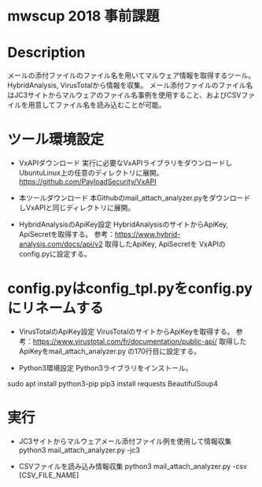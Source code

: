 # mwscup 2018 事前課題

# Description
メールの添付ファイルのファイル名を用いてマルウェア情報を取得するツール。
HybridAnalysis, VirusTotalから情報を収集。
メール添付ファイルのファイル名はJC3サイトからマルウェアのファイル名事例を使用すること、およびCSVファイルを用意してファイル名を読み込むことが可能。

# ツール環境設定

* VxAPIダウンロード
実行に必要なVxAPIライブラリをダウンロードしUbuntuLinux上の任意のディレクトリに展開。
https://github.com/PayloadSecurity/VxAPI

* 本ツールダウンロード
本Githubのmail_attach_analyzer.pyをダウンロードしVxAPIと同じディレクトリに展開。

* HybridAnalysisのApiKey設定
HybridAnalysisのサイトからApiKey, ApiSecretを取得する。
参考：https://www.hybrid-analysis.com/docs/api/v2
取得したApiKey, ApiSecretを VxAPIのconfig.pyに設定する。
# config.pyはconfig_tpl.pyをconfig.pyにリネームする

* VirusTotalのApiKey設定
VirusTotalのサイトからApiKeyを取得する。
参考：https://www.virustotal.com/fr/documentation/public-api/
取得したApiKeyをmail_attach_analyzer.py の170行目に設定する。

* Python3環境設定
Python3ライブラリをインストール。

sudo apt install python3-pip
pip3 install requests BeautifulSoup4

# 実行

* JC3サイトからマルウェアメール添付ファイル例を使用して情報収集
python3 mail_attach_analyzer.py -jc3

* CSVファイルを読み込み情報収集
python3 mail_attach_analyzer.py -csv [CSV_FILE_NAME]
